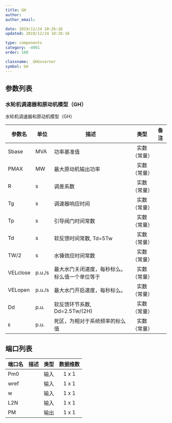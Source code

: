```yaml
---
title: GH
author:
author_email:

date: 2019/12/24 10:26:16
updated: 2019/12/24 10:26:16

type: components
category: -4001
order: 100

classname: _GHGoverner
symbol: GH
---
```


## 参数列表

### 水轮机调速器和原动机模型（GH）

水轮机调速器和原动机模型（GH）


| 参数名 | 单位 | 描述 | 类型 | 备注 |
| ------ | ---- | ---- |:----:| ---- |
| Sbase | MVA | 功率基准值 | 实数（常量） |  |
| PMAX | MW | 最大原动机输出功率 | 实数（常量） |  |
| R | s | 调差系数 | 实数（常量） |  |
| Tg | s | 调速器响应时间 | 实数（常量） |  |
| Tp | s | 引导阀门时间常数 | 实数（常量） |  |
| Td | s | 软反馈时间常数, Td=5Tw | 实数（常量） |  |
| TW/2 | s | 水锤效应时间常数 | 实数（常量） |  |
| VELclose | p.u./s | 最大水门关闭速度，每秒标么。标么值一个单位等于 | 实数（常量） |  |
| VELopen | p.u./s | 最大水门开启速度，每秒标么。 | 实数（常量） |  |
| Dd | p.u. | 软反馈环节系数, Dd=2.5Tw/(2H) | 实数（常量） |  |
| ε | p.u. | 死区，为相对于系统频率的标么值 | 实数（常量） |  |



## 端口列表

| 端口名 | 描述 | 类型 | 数据维数 |
| ------ | ---- |:----:|:--------:|
| Pm0 |  | 输入 | 1 x 1 |
| wref |  | 输入 | 1 x 1 |
| w |  | 输入 | 1 x 1 |
| L2N |  | 输入 | 1 x 1 |
| PM |  | 输出 | 1 x 1 |




